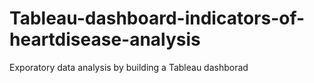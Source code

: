 # Tableau-dashboard-indicators-of-heartdisease-analysis
Exporatory data analysis by building a Tableau dashborad
